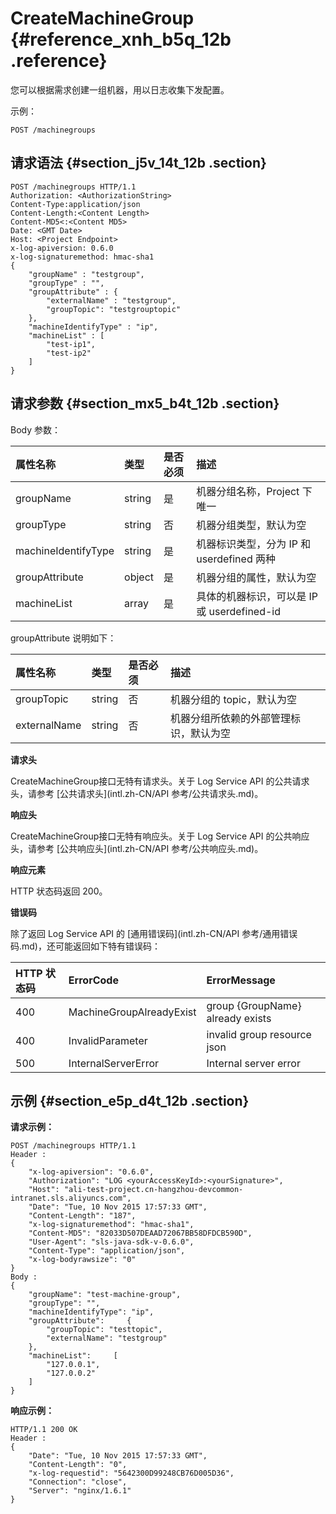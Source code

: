 # CreateMachineGroup {#reference_xnh_b5q_12b .reference}

您可以根据需求创建一组机器，用以日志收集下发配置。

示例：

``` {#codeblock_d07_a0n_iik}
POST /machinegroups
```

## 请求语法 {#section_j5v_14t_12b .section}

``` {#codeblock_f6r_nk4_5wu}
POST /machinegroups HTTP/1.1
Authorization: <AuthorizationString> 
Content-Type:application/json
Content-Length:<Content Length>
Content-MD5<:<Content MD5>
Date: <GMT Date>
Host: <Project Endpoint>
x-log-apiversion: 0.6.0
x-log-signaturemethod: hmac-sha1
{
    "groupName" : "testgroup",
    "groupType" : "",
    "groupAttribute" : {
        "externalName" : "testgroup",
        "groupTopic": "testgrouptopic"
    },
    "machineIdentifyType" : "ip",
    "machineList" : [
        "test-ip1",
        "test-ip2"
    ]
}
```

## 请求参数 {#section_mx5_b4t_12b .section}

Body 参数：

|属性名称|类型|是否必须|描述|
|:---|:-|:---|:-|
|groupName|string|是|机器分组名称，Project 下唯一|
|groupType|string|否|机器分组类型，默认为空|
|machineIdentifyType|string|是|机器标识类型，分为 IP 和 userdefined 两种|
|groupAttribute|object|是|机器分组的属性，默认为空|
|machineList|array|是|具体的机器标识，可以是 IP 或 userdefined-id|

groupAttribute 说明如下：

|属性名称|类型|是否必须|描述|
|:---|:-|:---|:-|
|groupTopic|string|否|机器分组的 topic，默认为空|
|externalName|string|否|机器分组所依赖的外部管理标识，默认为空|

 **请求头** 

CreateMachineGroup接口无特有请求头。关于 Log Service API 的公共请求头，请参考 [公共请求头](intl.zh-CN/API 参考/公共请求头.md)。

 **响应头** 

CreateMachineGroup接口无特有响应头。关于 Log Service API 的公共响应头，请参考 [公共响应头](intl.zh-CN/API 参考/公共响应头.md)。

 **响应元素** 

HTTP 状态码返回 200。

 **错误码** 

除了返回 Log Service API 的 [通用错误码](intl.zh-CN/API 参考/通用错误码.md)，还可能返回如下特有错误码：

|HTTP 状态码|ErrorCode|ErrorMessage|
|:-------|:--------|:-----------|
|400|MachineGroupAlreadyExist|group \{GroupName\} already exists|
|400|InvalidParameter|invalid group resource json|
|500|InternalServerError|Internal server error|

## 示例 {#section_e5p_d4t_12b .section}

**请求示例：** 

``` {#codeblock_vsd_oav_bf9}
POST /machinegroups HTTP/1.1
Header :
{
    "x-log-apiversion": "0.6.0",
    "Authorization": "LOG <yourAccessKeyId>:<yourSignature>",
    "Host": "ali-test-project.cn-hangzhou-devcommon-intranet.sls.aliyuncs.com",
    "Date": "Tue, 10 Nov 2015 17:57:33 GMT",
    "Content-Length": "187",
    "x-log-signaturemethod": "hmac-sha1",
    "Content-MD5": "82033D507DEAAD72067BB58DFDCB590D",
    "User-Agent": "sls-java-sdk-v-0.6.0",
    "Content-Type": "application/json",
    "x-log-bodyrawsize": "0"
}
Body :
{
    "groupName": "test-machine-group",
    "groupType": "",
    "machineIdentifyType": "ip",
    "groupAttribute":     {
        "groupTopic": "testtopic",
        "externalName": "testgroup"
    },
    "machineList":     [
        "127.0.0.1",
        "127.0.0.2"
    ]
}
```

 **响应示例：** 

``` {#codeblock_a7o_gbv_sqr}
HTTP/1.1 200 OK
Header :
{
    "Date": "Tue, 10 Nov 2015 17:57:33 GMT",
    "Content-Length": "0",
    "x-log-requestid": "5642300D99248CB76D005D36",
    "Connection": "close",
    "Server": "nginx/1.6.1"
}
```

